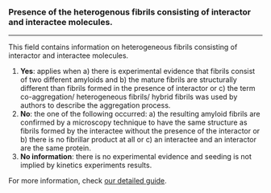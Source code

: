 ### Presence of the heterogenous fibrils consisting of interactor and interactee molecules.

***

This field contains information on heterogeneous fibrils consisting of interactor and interactee molecules.

1. **Yes**: applies when a) there is experimental evidence that fibrils consist of two different amyloids and b) the mature fibrils are structurally different than fibrils formed in the presence of interactor or c) the term co-aggregation/ heterogeneous fibrils/ hybrid fibrils was used by authors to describe the aggregation process.
2. **No**: the one of the following occurred: a) the resulting amyloid fibrils are confirmed by a microscopy technique to have the same structure as fibrils formed by the interactee without the presence of the interactor or b) there is no fibrillar product at all or c) an interactee and an interactor are the same protein.
3. **No information**: there is no experimental evidence and seeding is not implied by kinetics experiments results.

For more information, check [our detailed guide](https://kotulskalab.github.io/AmyloGraph/articles/definitions.html#descriptor-3--presence-of-the-heterogenous-fibrils-consisting-of-interactor-and-interactee-molecules-).
